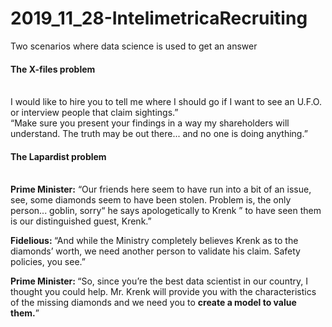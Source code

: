 # 2019_11_28-IntelimetricaRecruiting
Two scenarios where data science is used to get an answer
<h4>The X-files problem </h4><br>
I would like to hire you to tell me where I should go if I want to see an U.F.O. or interview people that claim sightings.” <br>
“Make sure you present your findings in a way my shareholders will understand. The truth may be out there... and no one is doing anything.” <br>

<h4>The Lapardist problem </h4><br>
<strong>Prime Minister:</strong> “Our friends here seem to have run into a bit of an issue, see, some diamonds seem to have been stolen. Problem is, the only person... goblin, sorry“ he says apologetically to Krenk ” to have seen them is our distinguished guest, Krenk.” <br>

<strong>Fidelious: </strong>“And while the Ministry completely believes Krenk as to the diamonds’ worth, we need another person to validate his claim. Safety policies, you see.” <br>

<strong>Prime Minister: </strong>“So, since you’re the best data scientist in our country, I thought you could help. Mr. Krenk will provide you with the characteristics of the missing diamonds and we need you to <strong>create a model to value them.</strong>” <br>

